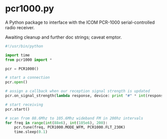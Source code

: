 pcr1000.py
==========

A Python package to interface with the ICOM PCR-1000 serial-controlled radio receiver.

Awaiting cleanup and further doc strings; caveat emptor.

```python
#!/usr/bin/python

import time
from pcr1000 import *

pcr = PCR1000()

# start a connection 
pcr.open()

# assign a callback when our reception signal strength is updated
pcr.on_signal_strength(lambda response, device: print "#" * int(response.args[0] * 150))

# start receiving
pcr.start()

# scan from 88.6Mhz to 105.6Mhz wideband FM in 200hz intervals
for freq in range(int(88e6), int(105e6), 200):
    pcr.tune(freq, PCR1000.MODE_WFM, PCR1000.FLT_230K)
    time.sleep(0.1)
```
